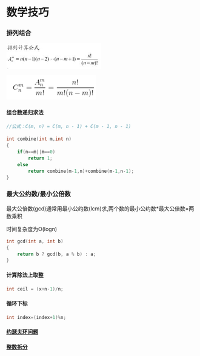 # 数学技巧

### 排列组合

![](../.gitbook/assets/image%20%2811%29.png)

![](../.gitbook/assets/image%20%2819%29.png)

#### 组合数递归求法

```cpp
//公式：C(m, n) = C(m, n - 1) + C(m - 1, n - 1)

int combine(int m,int n)
{
	if(n==m||m==0)
		return 1;
	else
		return combine(m-1,n)+combine(m-1,n-1);
}
```

### 最大公约数/最小公倍数

最大公倍数\(gcd\)通常用最小公约数\(lcm\)求,两个数的最小公约数\*最大公倍数=两数乘积

时间复杂度为O\(logn\)

```cpp
int gcd(int a, int b)
{
    return b ? gcd(b, a % b) : a;
}

```

#### 计算除法上取整

```cpp
int ceil = (x+n-1)/n;
```

#### 循环下标

```cpp
int index=(index+1)%n;
```

#### [约瑟夫环问题](https://www.cnblogs.com/cmmdc/p/7216726.html)

#### [整数拆分](https://leetcode.com/problems/integer-break/)




